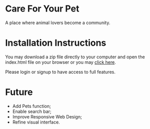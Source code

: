# Care For Your Pet

A place where animal lovers become a community.

# Installation Instructions
You may download a zip file directly to your computer and open the index.html file on your browser or 
you may [click here]().

Please login or signup to have access to full features.

# Future
- Add Pets function;
- Enable search bar;
- Improve Responsive Web Design;
- Refine visual interface.

